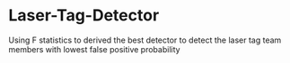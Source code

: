 # Laser-Tag-Detector
Using F statistics to derived the best detector to detect the laser tag team members with lowest false positive probability
